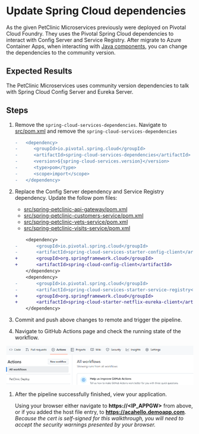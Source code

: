# Update Spring Cloud dependencies

As the given PetClinic Microservices previously were deployed on Pivotal Cloud Foundry. They uses the Pivotal Spring Cloud dependencies to interact with Config Server and Service Registry. After migrate to Azure Container Apps, when interacting with [Java components](https://techcommunity.microsoft.com/t5/apps-on-azure-blog/announcing-the-general-availability-of-java-experiences-on-azure/ba-p/4238294), you can change the dependencies to the community version.

## Expected Results

The PetClinic Microservices uses community version dependencies to talk with Spring Cloud Config Server and Eureka Server.

## Steps

1. Remove the `spring-cloud-services-dependencies`.
   Navigate to [src/pom.xml](../src/pom.xml) and remove the `spring-cloud-services-dependencies`

    ```diff
    -   <dependency>
    -      <groupId>io.pivotal.spring.cloud</groupId>
    -      <artifactId>spring-cloud-services-dependencies</artifactId>
    -      <version>${spring-cloud-services.version}</version>
    -      <type>pom</type>
    -      <scope>import</scope>
    -   </dependency>
    ```

1. Replace the Config Server dependency and Service Registry dependency.
   Update the follow pom files:
   - [src/spring-petclinic-api-gateway/pom.xml](../src/spring-petclinic-api-gateway/pom.xml)
   - [src/spring-petclinic-customers-service/pom.xml](../src/spring-petclinic-customers-service/pom.xml)
   - [src/spring-petclinic-vets-service/pom.xml](../src/spring-petclinic-vets-service/pom.xml)
   - [src/spring-petclinic-visits-service/pom.xml](../src/spring-petclinic-visits-service/pom.xml)

    ```diff
        <dependency>
    -       <groupId>io.pivotal.spring.cloud</groupId>
    -       <artifactId>spring-cloud-services-starter-config-client</artifactId>
    +       <groupId>org.springframework.cloud</groupId>
    +       <artifactId>spring-cloud-config-client</artifactId>
        </dependency>
        <dependency>
    -       <groupId>io.pivotal.spring.cloud</groupId>
    -       <artifactId>spring-cloud-services-starter-service-registry</artifactId>
    +       <groupId>org.springframework.cloud</groupId>
    +       <artifactId>spring-cloud-starter-netflix-eureka-client</artifactId>
        </dependency>
    ```

1. Commit and push above changes to remote and trigger the pipeline.

1. Navigate to GitHub Actions page and check the running state of the workflow.

  ![Github Actions](../docs/github-action-workflow.png)

1. After the pipeline successfully finished, view your application.

   Using your browser either navigate to **https://\<IP_APPGW>** from above, or if you added the host file entry, to **<https://acahello.demoapp.com>**. *Because the cert is self-signed for this walkthrough, you will need to accept the security warnings presented by your browser.*